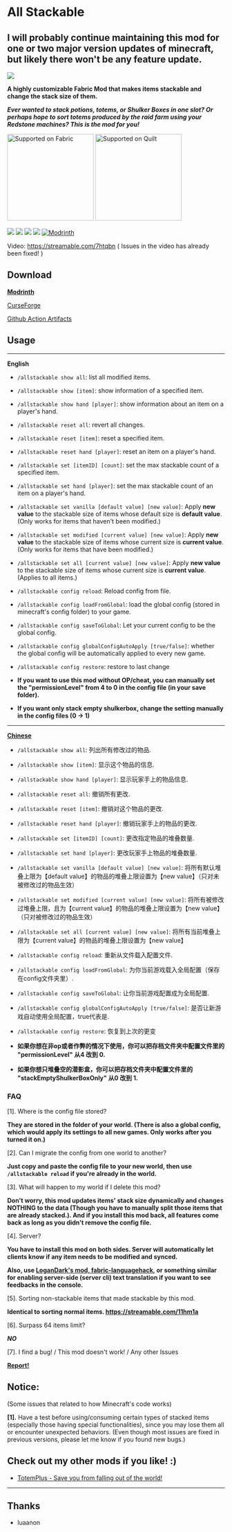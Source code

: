 # All Stackable

## I will probably continue maintaining this mod for one or two major version updates of minecraft, but likely there won't be any feature update.

![](https://i.imgur.com/31Q4pb2.png "")

**A highly customizable Fabric Mod that makes items stackable and change the stack size of them.**

***Ever wanted to stack potions, totems, or Shulker Boxes in one slot? Or perhaps hope to sort totems produced by the raid farm using your Redstone machines? This is the mod for you!***

<a href="https://fabricmc.net/"><img
    src="https://cdn.discordapp.com/attachments/705864145169416313/969720133998239794/fabric_supported.png"
    alt="Supported on Fabric"
    width="200"></a>
<a href="https://quiltmc.org/"><img
    src="https://cdn.discordapp.com/attachments/705864145169416313/969716884482183208/quilt_supported.png"
    alt="Supported on Quilt"
    width="200"></a>


![](https://img.shields.io/github/actions/workflow/status/KrisCris/AllStackable/gradle.yml)
![](https://img.shields.io/github/license/KrisCris/AllStackable)
[![](http://cf.way2muchnoise.eu/versions/404312.svg)](https://www.curseforge.com/minecraft/mc-mods/all-stackable/files)
[![](https://cf.way2muchnoise.eu/full_404312_downloads.svg)](https://www.curseforge.com/minecraft/mc-mods/all-stackable/files)
<a href="https://modrinth.com/mod/mwMd6V4r"><img src="https://img.shields.io/modrinth/dt/mwMd6V4r?logo=modrinth&label=&style=flat&color=242629&labelColor=00AF5C&logoColor=black" alt="Modrinth"></a>

Video: https://streamable.com/7htqbn ( Issues in the video has already been fixed! )

## Download

**[Modrinth](https://modrinth.com/mods?s=updated)**

[CurseForge](https://www.curseforge.com/minecraft/mc-mods/all-stackable)

[Github Action Artifacts](https://github.com/KrisCris/AllStackable/actions)


## Usage

---

**English**

- `/allstackable show all`: list all modified items.
- `/allstackable show [item]`: show information of a specified item.
- `/allstackable show hand [player]`: show information about an item on a player's hand.
- `/allstackable reset all`: revert all changes.
- `/allstackable reset [item]`: reset a specified item.
- `/allstackable reset hand [player]`: reset an item on a player's hand.
- `/allstackable set [itemID] [count]`: set the max stackable count of a specified item.
- `/allstackable set hand [player]`: set the max stackable count of an item on a player's hand.
- `/allstackable set vanilla [default value] [new value]`: Apply **new value** to the stackable size of items whose default size is **default value**. (Only works for items that haven't been modified.)
- `/allstackable set modified [current value] [new value]`: Apply **new value** to the stackable size of items whose current size is **current value**. (Only works for items that have been modified.)
- `/allstackable set all [current value] [new value]`: Apply **new value** to the stackable size of items whose current size is **current value**. (Applies to all items.)
- `/allstackable config reload`: Reload config from file.
- `/allstackable config loadFromGlobal`: load the global config (stored in minecraft's config folder) to your game.
- `/allstackable config saveToGlobal`: Let your current config to be the global config.
- `/allstackable config globalConfigAutoApply [true/false]`: whether the global config will be automatically applied to every new game.
- `/allstackable config restore`: restore to last change

- **If you want to use this mod without OP/cheat, you can manually set the "permissionLevel" from 4 to 0 in the config file (in your save folder).**
- **If you want only stack empty shulkerbox, change the setting manually in the config files (0 -> 1)**

---

[**Chinese**](https://www.mcbbs.net/forum.php?mod=viewthread&tid=1112866)

- `/allstackable show all`: 列出所有修改过的物品.
- `/allstackable show [item]`: 显示这个物品的信息.
- `/allstackable show hand [player]`: 显示玩家手上的物品信息.
- `/allstackable reset all`: 撤销所有更改.
- `/allstackable reset [item]`: 撤销对这个物品的更改.
- `/allstackable reset hand [player]`: 撤销玩家手上的物品的更改.
- `/allstackable set [itemID] [count]`: 更改指定物品的堆叠数量.
- `/allstackable set hand [player]`: 更改玩家手上物品的堆叠数量.
- `/allstackable set vanilla [default value] [new value]`: 将所有默认堆叠上限为【default value】的物品的堆叠上限设置为【new value】（只对未被修改过的物品生效）
- `/allstackable set modified [current value] [new value]`: 将所有被修改过堆叠上限，且为【current value】的物品的堆叠上限设置为【new value】（只对被修改过的物品生效）
- `/allstackable set all [current value] [new value]`: 将所有当前堆叠上限为【current value】的物品的堆叠上限设置为【new value】
- `/allstackable config reload`: 重新从文件载入配置文件.
- `/allstackable config loadFromGlobal`: 为你当前游戏载入全局配置（保存在config文件夹里）.
- `/allstackable config saveToGlobal`: 让你当前游戏配置成为全局配置.
- `/allstackable config globalConfigAutoApply [true/false]`: 是否让新游戏自动使用全局配置，true代表是.
- `/allstackable config restore`: 恢复到上次的更变

- **如果你想在非op或者作弊的情况下使用，你可以把存档文件夹中配置文件里的 "permissionLevel" 从4 改到 0.**
- **如果你想只堆叠空的潜影盒，你可以把存档文件夹中配置文件里的 "stackEmptyShulkerBoxOnly" 从0 改到 1.**

### FAQ

[1]. Where is the config file stored?

**They are stored in the folder of your world. (There is also a global config, which would apply its settings to all new games. Only works after you turned it on.)**

[2]. Can I migrate the config from one world to another?

**Just copy and paste the config file to your new world, then use `/allstackable reload` if you're already in the world.**

[3]. What will happen to my world if I delete this mod?

**Don't worry, this mod updates items' stack size dynamically and changes NOTHING to the data (Though you have to manually split those items that are already stacked.). And if you install this mod back, all features come back as long as you didn't remove the config file.**

[4]. Server?

**You have to install this mod on both sides. Server will automatically let clients know if any item needs to be modified and synced.**

**Also, use [LoganDark's mod, fabric-languagehack](https://github.com/LoganDark/fabric-languagehack/releases), or something similar for enabling server-side (server cli) text translation if you want to see feedbacks in the console.**

[5]. Sorting non-stackable items that made stackable by this mod.

**Identical to sorting normal items. https://streamable.com/11hm1a**

[6]. Surpass 64 items limit?

***NO***

[7]. I find a bug! / This mod doesn't work! / Any other Issues

**[Report!](https://github.com/KrisCris/AllStackable/issues/)**

## Notice:

(Some issues that related to how Minecraft's code works)

**[1].** Have a test before using/consuming certain types of stacked items (especially those having special functionalities), since you may lose them all or encounter unexpected behaviors. (Even though most issues are fixed in previous versions, please let me know if you found new bugs.)

## Check out my other mods if you like! :)

 - [TotemPlus - Save you from falling out of the world!](https://www.curseforge.com/minecraft/mc-mods/totem-plus)

---


## Thanks

- luaanon
